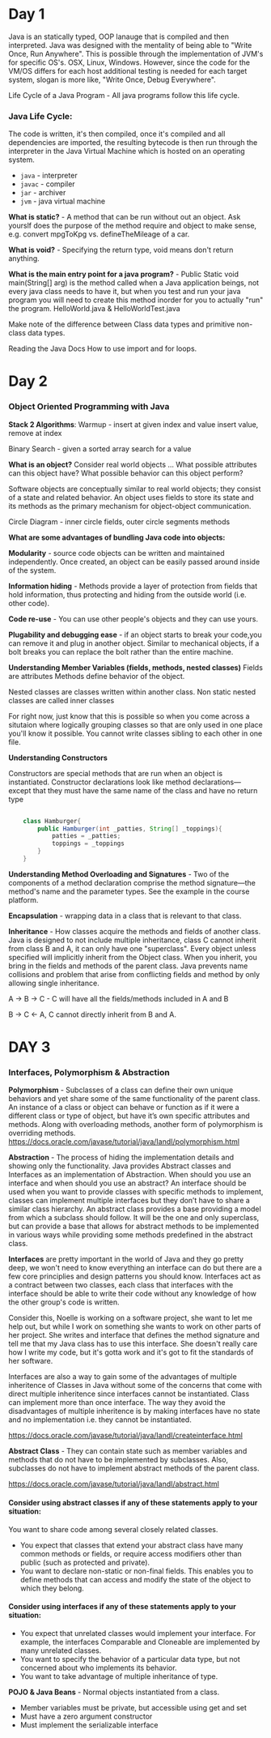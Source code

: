 # Day 1

Java is an statically typed, OOP lanauge that is compiled and then interpreted. Java was designed with the mentality of being able to "Write Once, Run Anywhere". This is possible through the implementation of JVM's for specific OS's. OSX, Linux, Windows. However, since the code for the VM/OS differs for each host additional testing is needed for each target system, slogan is more like, "Write Once, Debug Everywhere".

Life Cycle of a Java Program - All java programs follow this life cycle.

### Java Life Cycle:

The code is written, it's then compiled, once it's compiled and all dependencies are imported, the resulting bytecode is then run through the interpreter in the Java Virtual Machine which is hosted on an operating system.

* ```java```  - interpreter
* ```javac``` - compiler
* ```jar``` - archiver
* ```jvm``` - java virtual machine

**What is static?** -  A method that can be run without out an object. Ask yourslf does the purpose of the method require and object to make sense, e.g. convert mpgToKpg vs. defineTheMileage of a car.

**What is void?** - Specifying the return type, void means don't return anything.

**What is the main entry point for a java program?** - Public Static void main(String[] arg) is the method called when a Java application beings, not every java class needs to have it, but when you test and run your java program you will need to create this method inorder for you to actually "run" the program.
HelloWorld.java & HelloWorldTest.java

Make note of the difference between Class data types and primitive non-class data types.

Reading the Java Docs
How to use import and for loops.

# Day 2

### Object Oriented Programming with Java

**Stack 2 Algorithms**:
Warmup - insert at given index and value insert value, remove at index

Binary Search - given a sorted array search for a value

**What is an object?**
Consider real world objects ... 
What possible attributes can this object have?
What possible behavior can this object perform?

Software objects are conceptually similar to real world objects; they consist of a state and related behavior. An object uses fields to store its state and its methods as the primary mechanism for object-object communication. 

Circle Diagram - inner circle fields, outer circle segments methods

**What are some advantages of bundling Java code into objects:**

**Modularity** - source code objects can be written and maintained independently. Once created, an object can be easily passed around inside of the system.

**Information hiding** - Methods provide a layer of protection from fields that hold information, thus protecting and hiding from the outside world (i.e. other code).

**Code re-use** - You can use other people's objects and they can use yours.

**Plugability and debugging ease** - if an object starts to break your code,you can remove it and plug in another object. Similar to mechanical objects, if a bolt breaks you can replace the bolt rather than the entire machine.

**Understanding Member Variables (fields, methods, nested classes)**
Fields are attributes
Methods define behavior of the object.
    
Nested classes are classes written within another class. Non static nested classes are called inner classes
    
For right now, just know that this is possible so when you come across a situtaion where logically grouping classes so that are only used in one place you'll know it possible. You cannot write classes sibling to each other in one file.

**Understanding Constructors** 

Constructors are special methods that are run when an object is instantiated. Constructor declarations look like method declarations—except that they must have the same name of the class and have no return type

```Java

    class Hamburger{
        public Hamburger(int _patties, String[] _toppings){
            patties = _patties;
            toppings = _toppings
        }
    }
```

**Understanding Method Overloading and Signatures** -  Two of the components of a method declaration comprise the method signature—the method's name and the parameter types. See the example in the course platform.

**Encapsulation** - wrapping data in a class that is relevant to that class.

**Inheritance** - How classes acquire the methods and fields of another class. Java is designed to not include multiple inheritance, class C cannot inherit from class B and A, it can only have one "superclass". Every object unless specified will implicitly inherit from the Object class. When you inherit, you bring in the fields and methods of the parent class. Java prevents name collisions and problem that arise from conflicting fields and method by only allowing single inheritance.

A -> B -> C - C will have all the fields/methods included in A and B

B -> C <- A, C cannot directly inherit from B and A.

# DAY 3 

### Interfaces, Polymorphism & Abstraction

**Polymorphism** - Subclasses of a class can define their own unique behaviors and yet share some of the same functionality of the parent class. An instance of a class or object can behave or function as if it were a different class or type of object, but have it’s own specific attributes and methods. Along with overloading methods, another form of polymorphism is overriding methods. https://docs.oracle.com/javase/tutorial/java/IandI/polymorphism.html

**Abstraction** - The process of hiding the implementation details and showing only the functionality. Java provides Abstract classes and Interfaces as an implementation of Abstraction. When should you use an interface and when should you use an abstract? An interface should be used when you want to provide classes with specific methods to implement, classes can implement multiple interfaces but they don’t have to share a similar class hierarchy. An abstract class provides a base providing a model from which a subclass should follow. It will be the one and only superclass, but can provide a base that allows for abstract methods to be implemented in various ways while providing some methods predefined in the abstract class.

**Interfaces** are pretty important in the world of Java and they go pretty deep, we won't need to know everything an interface can do but there are a few core principlies and design patterns you should know.  Interfaces act as a contract between two classes, each class that interfaces with the interface should be able to write their code without any knowledge of how the other group's code is written.

Consider this, Noelle is working on a software project, she want to let me help out, but while I work on something she wants to work on other parts of her project. She writes and interface that defines the method signature and tell me that my Java class has to use this interface. She doesn't really care how I write my code, but it's gotta work and it's got to fit the standards of her software.

Interfaces are also a way to gain some of the advantages of multiple inheritence of Classes in Java without some of the concerns that come with direct multiple inheritence since interfaces cannot be instantiated. Class can implement more than once interface. The way they avoid the disadvantages of multiple inheritence is by making interfaces have no state and no implementation i.e. they cannot be instantiated.

https://docs.oracle.com/javase/tutorial/java/IandI/createinterface.html

**Abstract Class** - They can contain state such as member variables and methods that do not have to be implemented by subclasses. Also, subclasses do not have to implement abstract methods of the parent class.

https://docs.oracle.com/javase/tutorial/java/IandI/abstract.html 

#### Consider using abstract classes if any of these statements apply to your situation:
 You want to share code among several closely related classes.
* You expect that classes that extend your abstract class have many common methods or fields, or require access modifiers other than public (such as protected and private).
* You want to declare non-static or non-final fields. This enables you to define methods that can access and modify the state of the object to which they belong.
#### Consider using interfaces if any of these statements apply to your situation:
* You expect that unrelated classes would implement your interface. For example, the interfaces Comparable and Cloneable are implemented by many unrelated classes.
* You want to specify the behavior of a particular data type, but not concerned about who implements its behavior.
* You want to take advantage of multiple inheritance of type.

**POJO & Java Beans** - Normal objects instantiated from a class.
* Member variables must be private, but accessible using get and set
* Must have a zero argument constructor
* Must implement the serializable interface

    